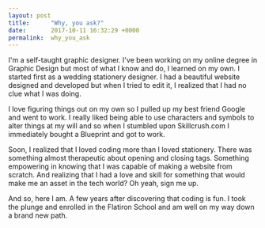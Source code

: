 ```yaml
---
layout: post
title:      "Why, you ask?"
date:       2017-10-11 16:32:29 +0000
permalink:  why_you_ask
---
```



I'm a self-taught graphic designer. I've been working on my online degree in Graphic Design but most of what I know and do, I learned on my own. I started first as a wedding stationery designer. I had a beautiful website designed and developed but when I tried to edit it, I realized that I had no clue what I was doing.

I love figuring things out on my own so I pulled up my best friend Google and went to work. I really liked being able to use characters and symbols to alter things at my will and so when I stumbled upon Skillcrush.com I immediately bought a Blueprint and got to work.

Soon, I realized that I loved coding more than I loved stationery. There was something almost therapeutic about opening and closing tags. Something empowering in knowing that I was capable of making a website from scratch. And realizing that I had a love and skill for something that would make me an asset in the tech world? Oh yeah, sign me up.

And so, here I am. A few years after discovering that coding is fun. I took the plunge and enrolled in the Flatiron School and am well on my way down a brand new path.


